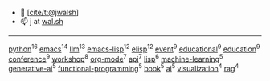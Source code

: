 -   👋 [[cite/t:@jwalsh](https://github.com/jwalsh)]
-   📫 j at [wal.sh](https://wal.sh)

---

[python](https://github.com/search?q=topic%3Apython&type=repositories)<sup>16</sup>
[emacs](https://github.com/search?q=topic%3Aemacs&type=repositories)<sup>14</sup>
[llm](https://github.com/search?q=topic%3Allm&type=repositories)<sup>13</sup>
[emacs-lisp](https://github.com/search?q=topic%3Aemacs-lisp&type=repositories)<sup>12</sup>
[elisp](https://github.com/search?q=topic%3Aelisp&type=repositories)<sup>12</sup>
[event](https://github.com/search?q=topic%3Aevent&type=repositories)<sup>9</sup>
[educational](https://github.com/search?q=topic%3Aeducational&type=repositories)<sup>9</sup>
[education](https://github.com/search?q=topic%3Aeducation&type=repositories)<sup>9</sup>
[conference](https://github.com/search?q=topic%3Aconference&type=repositories)<sup>9</sup>
[workshop](https://github.com/search?q=topic%3Aworkshop&type=repositories)<sup>8</sup>
[org-mode](https://github.com/search?q=topic%3Aorg-mode&type=repositories)<sup>7</sup>
[api](https://github.com/search?q=topic%3Aapi&type=repositories)<sup>7</sup>
[lisp](https://github.com/search?q=topic%3Alisp&type=repositories)<sup>6</sup>
[machine-learning](https://github.com/search?q=topic%3Amachine-learning&type=repositories)<sup>5</sup>
[generative-ai](https://github.com/search?q=topic%3Agenerative-ai&type=repositories)<sup>5</sup>
[functional-programming](https://github.com/search?q=topic%3Afunctional-programming&type=repositories)<sup>5</sup>
[book](https://github.com/search?q=topic%3Abook&type=repositories)<sup>5</sup>
[ai](https://github.com/search?q=topic%3Aai&type=repositories)<sup>5</sup>
[visualization](https://github.com/search?q=topic%3Avisualization&type=repositories)<sup>4</sup>
[rag](https://github.com/search?q=topic%3Arag&type=repositories)<sup>4</sup>

